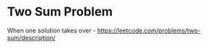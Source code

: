 # Two Sum Problem

When one solution takes over - https://leetcode.com/problems/two-sum/description/
